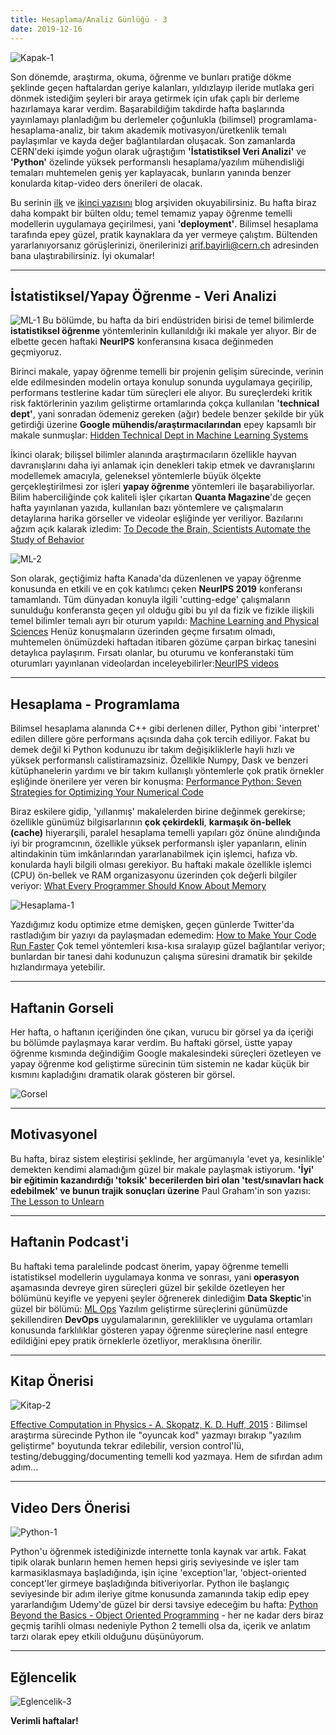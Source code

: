 ```yaml
---
title: Hesaplama/Analiz Günlüğü - 3
date: 2019-12-16
---
```


![Kapak-1](/img/kapak_3.png) 


Son dönemde, araştırma, okuma, öğrenme ve bunları pratiğe dökme şeklinde geçen haftalardan geriye kalanları, yıldızlayıp ileride mutlaka geri dönmek istediğim şeyleri bir araya getirmek için ufak çaplı bir derleme hazırlamaya karar verdim. Başarabildiğim takdirde hafta başlarında yayınlamayı planladığım bu derlemeler çoğunlukla (bilimsel) programlama-hesaplama-analiz, bir takım akademik motivasyon/üretkenlik temalı paylaşımlar ve kayda değer bağlantılardan oluşacak. Son zamanlarda CERN'deki işimde yoğun olarak uğraştığım **'İstatistiksel Veri Analizi'** ve **'Python'** özelinde yüksek performanslı hesaplama/yazılım mühendisliği temaları muhtemelen geniş yer kaplayacak, bunların yanında benzer konularda kitap-video ders önerileri de olacak.

Bu serinin [ilk](https://arifb.gitlab.io/blog/post/2019-12-01-hesaplama-analiz-gunlugu-1/) ve [ikinci yazısını](https://arifb.gitlab.io/blog/post/2019-12-01-hesaplama-analiz-gunlugu-2/) blog arşividen okuyabilirsiniz. Bu hafta biraz daha kompakt bir bülten oldu; temel temamız yapay öğrenme temelli modellerin uygulamaya geçirilmesi, yani **'deployment'**. Bilimsel hesaplama tarafında epey güzel, pratik kaynaklara da yer vermeye çalıştım. Bültenden yararlanıyorsanız görüşlerinizi, önerilerinizi arif.bayirli@cern.ch adresinden bana ulaştırabilirsiniz. İyi okumalar!
 
---------------------------------

## İstatistiksel/Yapay Öğrenme - Veri Analizi

![ML-1](/img/technical_dept3.png) 
Bu bölümde, bu hafta da biri endüstriden birisi de temel bilimlerde **istatistiksel öğrenme** yöntemlerinin kullanıldığı iki makale yer alıyor. Bir de elbette gecen haftaki **NeurIPS** konferansına kısaca değinmeden geçmiyoruz.

Birinci makale, yapay öğrenme temelli bir projenin gelişim sürecinde, verinin elde edilmesinden modelin ortaya konulup sonunda uygulamaya geçirilip, performans testlerine kadar tüm süreçleri ele alıyor. Bu sureçlerdeki kritik risk faktörlerinin yazılım geliştirme ortamlarında çokça kullanılan **'technical dept'**, yani sonradan ödemeniz gereken (ağır) bedele benzer şekilde bir yük getirdiği üzerine **Google mühendis/araştırmacılarından** epey kapsamlı bir makale sunmuşlar: [Hidden Technical Dept in Machine Learning Systems](https://papers.nips.cc/paper/5656-hidden-technical-debt-in-machine-learning-systems.pdf)


İkinci olarak; bilişsel bilimler alanında araştırmacıların özellikle hayvan davranışlarını daha iyi anlamak için denekleri takip etmek ve davranışlarını modellemek amacıyla, geleneksel yöntemlerle büyük ölçekte gerçekleştirilmesi zor işleri **yapay öğrenme** yöntemleri ile başarabiliyorlar. Bilim haberciliğinde çok kaliteli işler çıkartan **Quanta Magazine**'de geçen hafta yayınlanan yazıda, kullanılan bazı yöntemlere ve çalışmaların detaylarına harika görseller ve videolar eşliğinde yer veriliyor. Bazılarını ağzım açık kalarak izledim: [To Decode the Brain, Scientists Automate the Study of Behavior](https://www.quantamagazine.org/to-decode-the-brain-scientists-automate-the-study-of-behavior-20191210/)

![ML-2](/img/swarm.png) 

Son olarak, geçtiğimiz hafta Kanada'da düzenlenen ve yapay öğrenme konusunda en etkili ve en çok katılımcı çeken **NeurIPS 2019** konferansı tamamlandı. Tüm dünyadan konuyla ilgili 'cutting-edge' çalışmaların sunulduğu konferansta geçen yıl olduğu gibi bu yıl da fizik ve fizikle ilişkili temel bilimler temalı ayrı bir oturum yapıldı: [Machine Learning and Physical Sciences](https://ml4physicalsciences.github.io/) Henüz konuşmaların üzerinden geçme fırsatım olmadı, muhtemelen önümüzdeki haftadan itibaren gözüme çarpan birkaç tanesini detaylıca paylaşırım. Fırsatı olanlar, bu oturumu ve konferanstaki tüm oturumları yayınlanan videolardan inceleyebilirler:[NeurIPS videos](https://slideslive.com/neurips#!feed=latest)

----------------------

## Hesaplama - Programlama
Bilimsel hesaplama alanında C++ gibi derlenen diller, Python gibi 'interpret' edilen dillere göre performans açısında daha çok tercih ediliyor. Fakat bu demek değil ki Python kodunuzu ibr takım değişikliklerle hayli hızlı ve yüksek performanslı calistiramazsiniz. Özellikle Numpy, Dask ve benzeri kütüphanelerin yardımı ve bir takım kullanışlı yöntemlerle çok pratik örnekler eşliğinde önerilere yer veren bir konuşma: [Performance Python: Seven Strategies for Optimizing Your Numerical Code](https://www.youtube.com/watch?v=zQeYx87mfyw)

Biraz eskilere gidip, 'yıllanmış' makalelerden birine değinmek gerekirse; özellikle günümüz bilgisarlarının **çok çekirdekli**, **karmaşık ön-bellek (cache)** hiyerarşili, paralel hesaplama temelli yapıları göz önüne alındığında iyi bir programcının, özellikle yüksek performanslı işler yapanların, elinin altindakinin tüm imkânlarından yararlanabilmek için işlemci, hafıza vb. konularda hayli bilgili olması gerekiyor. Bu haftaki makale özellikle işlemci (CPU) ön-bellek ve RAM organizasyonu üzerinden çok değerli bilgiler veriyor: [What Every Programmer Should Know About Memory](https://people.freebsd.org/~lstewart/articles/cpumemory.pdf) 

![Hesaplama-1](/img/memory.png) 

Yazdığımız kodu optimize etme demişken, geçen günlerde Twitter'da rastladığım bir yazıyı da paylaşmadan edemedim: [How to Make Your Code Run Faster](https://brohrer.github.io/code_optimization.html) Çok temel yöntemleri kısa-kısa sıralayıp güzel bağlantılar veriyor; bunlardan bir tanesi dahi kodunuzun çalışma süresini dramatik bir şekilde hızlandırmaya yetebilir.


-----------------------

## Haftanin Gorseli

Her hafta, o haftanın içeriğinden öne çıkan, vurucu bir görsel ya da içeriği bu bölümde paylaşmaya karar verdim. Bu haftaki görsel, üstte yapay öğrenme kısmında değindiğim Google makalesindeki süreçleri özetleyen ve yapay öğrenme kod geliştirme sürecinin tüm sistemin ne kadar küçük bir kısmını kapladığını dramatik olarak gösteren bir görsel.

![Gorsel](/img/gorsel_3.png) 

-----------------------

## Motivasyonel
Bu hafta, biraz sistem eleştirisi şeklinde, her argümanıyla 'evet ya, kesinlikle' demekten kendimi alamadığım güzel bir makale paylaşmak istiyorum. **'İyi' bir eğitimin kazandırdığı 'toksik' becerilerden biri olan 'test/sınavları hack edebilmek' ve bunun trajik sonuçları üzerine** Paul Graham'in son yazısı: [The Lesson to Unlearn](http://paulgraham.com/lesson.html)

--------------------------

## Haftanin Podcast'i

Bu haftaki tema paralelinde podcast önerim, yapay öğrenme temelli istatistiksel modellerin uygulamaya konma ve sonrası, yani **operasyon** aşamasında devreye giren süreçleri güzel bir şekilde özetleyen her bölümünü keyifle ve yepyeni şeyler öğrenerek dinlediğim **Data Skeptic**'in güzel bir bölümü: [ML Ops](https://podbay.fm/podcast/890348705/e/1574842694) Yazılım geliştirme süreçlerini günümüzde şekillendiren **DevOps** uygulamalarının, gereklilikler ve uygulama ortamları konusunda farklılıklar gösteren yapay öğrenme süreçlerine nasıl entegre edildiğini epey pratik örneklerle özetliyor, meraklısına önerilir.

--------------------------

## Kitap Önerisi

![Kitap-2](/img/kitap_3.jpg)

[Effective Computation in Physics - A. Skopatz, K. D. Huff, 2015](http://physics.codes/) : Bilimsel araştırma sürecinde Python ile "oyuncak kod" yazmayı bırakıp "yazılım geliştirme" boyutunda tekrar edilebilir, version control'lü, testing/debugging/documenting temelli kod yazmaya. Hem de sıfırdan adım adım...

------------------------

## Video Ders Önerisi

![Python-1](/img/python_oop.png)

Python'u öğrenmek istediğinizde internette tonla kaynak var artık. Fakat tipik olarak bunların hemen hemen hepsi giriş seviyesinde ve işler tam karmasiklasmaya başladığında, işin içine 'exception'lar, 'object-oriented concept'ler girmeye başladığında bitiveriyorlar. Python ile başlangıç seviyesinde bir adım ileriye gitme konusunda zamanında takip edip epey yararlandığım Udemy'de güzel bir dersi tavsiye edeceğim bu hafta: [Python Beyond the Basics - Object Oriented Programming](https://www.udemy.com/course/python-beyond-the-basics-object-oriented-programming/) - her ne kadar ders biraz geçmiş tarihli olması nedeniyle Python 2 temelli olsa da, içerik ve anlatım tarzı olarak epey etkili olduğunu düşünüyorum.

-------------------------

## Eğlencelik
![Eglencelik-3](/img/eglencelik_3_2.jpeg)


**Verimli haftalar!**
